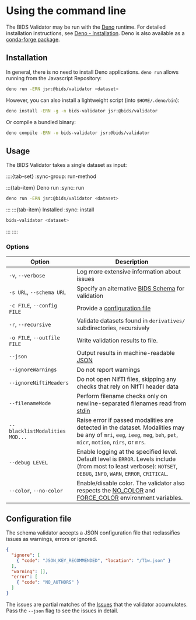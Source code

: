 # Using the command line

The BIDS Validator may be run with the [Deno] runtime.
For detailed installation instructions, see [Deno - Installation][].
Deno is also available as a [conda-forge package](https://anaconda.org/conda-forge/deno).

## Installation

In general, there is no need to install Deno applications.
`deno run` allows running from the Javascript Repository:

```sh
deno run -ERN jsr:@bids/validator <dataset>
```

However, you can also install a lightweight script (into `$HOME/.deno/bin`):

```sh
deno install -ERN -g -n bids-validator jsr:@bids/validator
```

Or compile a bundled binary:

```sh
deno compile -ERN -o bids-validator jsr:@bids/validator
```

## Usage

The BIDS Validator takes a single dataset as input:

::::{tab-set}
:sync-group: run-method

:::{tab-item} Deno run
:sync: run

```sh
deno run -ERN jsr:@bids/validator <dataset>
```

:::
:::{tab-item} Installed
:sync: install

```sh
bids-validator <dataset>
```

:::
::::

### Options

| Option                         | Description                                                                                                                                                           |
| ------------------------------ | --------------------------------------------------------------------------------------------------------------------------------------------------------------------- |
| `-v`, `--verbose`              | Log more extensive information about issues                                                                                                                           |
| `-s URL`, `--schema URL`       | Specify an alternative [BIDS Schema] for validation                                                                                                                   |
| `-c FILE`, `--config FILE`     | Provide a [configuration file](#configuration-file)                                                                                                                   |
| `-r`, `--recursive`            | Validate datasets found in `derivatives/` subdirectories, recursively                                                                                                 |
| `-o FILE`, `--outfile FILE`    | Write validation results to file.                                                                                                                                     |
| `--json`                       | Output results in machine-readable [JSON]                                                                                                                             |
| `--ignoreWarnings`             | Do not report warnings                                                                                                                                                |
| `--ignoreNiftiHeaders`         | Do not open NIfTI files, skipping any checks that rely on NIfTI header data                                                                                           |
| `--filenameMode`               | Perform filename checks only on newline-separated filenames read from [stdin]                                                                                         |
| `--blacklistModalities MOD...` | Raise error if passed modalities are detected in the dataset. Modalities may be any of `mri`, `eeg`, `ieeg`, `meg`, `beh`, `pet`, `micr`, `motion`, `nirs`, or `mrs`. |
| `--debug LEVEL`                | Enable logging at the specified level. Default level is `ERROR`. Levels include (from most to least verbose): `NOTSET`, `DEBUG`, `INFO`, `WARN`, `ERROR`, `CRITICAL`. |
| `--color`, `--no-color`        | Enable/disable color. The validator also respects the [NO_COLOR] and [FORCE_COLOR] environment variables.                                                             |

## Configuration file

The schema validator accepts a JSON configuration file that reclassifies issues as
warnings, errors or ignored.

```json
{
  "ignore": [
    { "code": "JSON_KEY_RECOMMENDED", "location": "/T1w.json" }
  ],
  "warning": [],
  "error": [
    { "code": "NO_AUTHORS" }
  ]
}
```

The issues are partial matches of the [Issues] that the validator accumulates.
Pass the `--json` flag to see the issues in detail.

[Deno]: https://deno.com/
[Deno - Installation]: https://docs.deno.com/runtime/getting_started/installation/
[JSON]: https://www.json.org/json-en.html
[BIDS Schema]: https://bidsschematools.readthedocs.io
[stdin]: https://en.wikipedia.org/wiki/Standard_streams
[NO_COLOR]: https://no-color.org
[FORCE_COLOR]: https://force-color.org
[Issues]: https://jsr.io/@bids/validator/doc/issues/~/Issue
